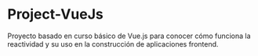 # Project-VueJs
Proyecto basado en curso básico de Vue.js para conocer cómo funciona la reactividad y su uso en la construcción de aplicaciones frontend.

